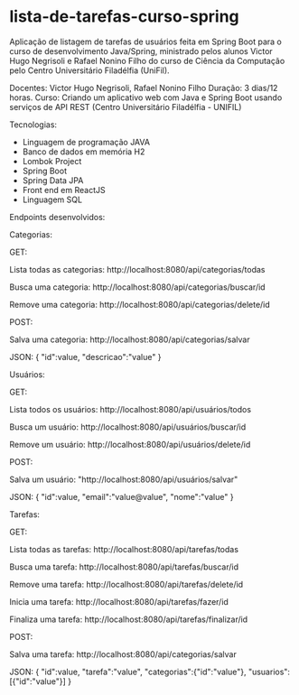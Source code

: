 # lista-de-tarefas-curso-spring
Aplicação de listagem de tarefas de usuários feita em Spring Boot para o curso de desenvolvimento Java/Spring, ministrado pelos alunos Victor Hugo Negrisoli e Rafael Nonino Filho do curso de Ciência da Computação pelo Centro Universitário Filadélfia (UniFil).

Docentes: Victor Hugo Negrisoli, Rafael Nonino Filho 
Duração: 3 dias/12 horas.
Curso: Criando um aplicativo web com Java e Spring Boot usando serviços de API REST (Centro Universitário Filadélfia - UNIFIL)

Tecnologias:
* Linguagem de programação JAVA
* Banco de dados em memória H2
* Lombok Project
* Spring Boot
* Spring Data JPA
* Front end em ReactJS
* Linguagem SQL

Endpoints desenvolvidos:

Categorias:

GET:

Lista todas as categorias:
http://localhost:8080/api/categorias/todas

Busca uma categoria:
http://localhost:8080/api/categorias/buscar/id

Remove uma categoria:
http://localhost:8080/api/categorias/delete/id

POST:

Salva uma categoria:
http://localhost:8080/api/categorias/salvar

JSON: { "id":value, "descricao":"value" }

Usuários:

GET:

Lista todos os usuários:
http://localhost:8080/api/usuários/todos

Busca um usuário:
http://localhost:8080/api/usuários/buscar/id

Remove um usuário:
http://localhost:8080/api/usuários/delete/id

POST:

Salva um usuário:
"http://localhost:8080/api/usuários/salvar"

JSON: { "id":value, "email":"value@value", "nome":"value" }


Tarefas:

GET:

Lista todas as tarefas:
http://localhost:8080/api/tarefas/todas

Busca uma tarefa:
http://localhost:8080/api/tarefas/buscar/id

Remove uma tarefa:
http://localhost:8080/api/tarefas/delete/id

Inicia uma tarefa:
http://localhost:8080/api/tarefas/fazer/id

Finaliza uma tarefa:
http://localhost:8080/api/tarefas/finalizar/id

POST:

Salva uma tarefa:
http://localhost:8080/api/categorias/salvar

JSON: { "id":value, "tarefa":"value", "categorias":{"id":"value"}, "usuarios":[{"id":"value"}] }
